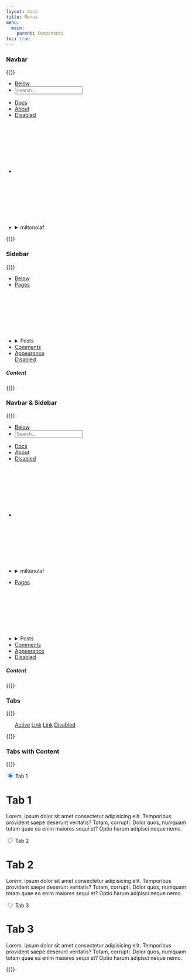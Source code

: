 ```yaml
---
layout: docs
title: Menus
menu:
  main:
    parent: Components
toc: true
---
```


### Navbar

{{<example>}}
<nav class="navbar">
  <ul>
    <li><a href="#" class="brand">Below</a></li>
    <li><form class="form"><input type="text" placeholder="Search..."></form></li>
  </ul>
  <ul>
    <li><a href="#" class="active">Docs</a></li>
    <li><a href="#">About</a></li>
    <li><a href="#" class="disabled">Disabled</a></li>
    <li>
      <a href="#">
        <svg class="icon">
          <use xlink:href="/assets/icons/feather.svg#github"/>
        </svg>
      </a>
    </li>
    <li>
      <details class="dropdown">
        <summary class="btn btn-clear">
          <span>miltonolaf</span>
          <svg class="icon icon-small">
            <use xlink:href="/assets/icons/feather.svg#chevron-down"/>
          </svg>
        </summary>
        <ul class="dropdown-menu">
          <li><a class="dropdown-item" href="#">Profile</a></li>
          <li><a class="dropdown-item" href="#">Settings</a></li>
          <li class="dropdown-item-separator"></li>
          <li><a class="dropdown-item" href="#">Logout</a></li>
        </ul>
      </details>
    </li>
  </ul>
</nav>
{{</example>}}

### Sidebar

{{<example>}}
<div class="row">
  <div class="col-3 sidebar">
    <ul>
      <li><a href="#" class="brand">Below</a></li>
      <li><a href="#">Pages</a></li>
      <li>
        <details class="folding folding-borderless">
          <summary class="folding-title">
            Posts
            <svg class="icon"><use xlink:href="/assets/icons/feather.svg#chevron-down"/></svg>
          </summary>
          <div class="folding-content">
            <ul>
              <li><a href="#">New Post</a></li>
              <li><a href="#">All Posts</a></li>
            </ul>
          </div>
        </details>
      </li>
      <li><a href="#">Comments</a></li>
      <li><a href="#">Appearance</a></li>
      <a href="#" class="disabled">Disabled</a>
    </ul>
  </div>
  <div class="col-9">
    <h5>Content</h5>
  </div>
</div>
{{</example>}}

### Navbar & Sidebar

{{<example>}}
<nav class="navbar">
  <ul>
    <li><a href="#" class="brand">Below</a></li>
    <li><form class="form"><input type="text" placeholder="Search..."></form></li>
  </ul>
  <ul>
    <li><a href="#" class="active">Docs</a></li>
    <li><a href="#">About</a></li>
    <li><a href="#" class="disabled">Disabled</a></li>
    <li>
      <a href="#">
        <svg class="icon">
          <use xlink:href="/assets/icons/feather.svg#github"/>
        </svg>
      </a>
    </li>
    <li>
      <details class="dropdown">
        <summary class="btn btn-clear">
          <span>miltonolaf</span>
          <svg class="icon icon-small">
            <use xlink:href="/assets/icons/feather.svg#chevron-down"/>
          </svg>
        </summary>
        <ul class="dropdown-menu">
          <li><a class="dropdown-item" href="#">Profile</a></li>
          <li><a class="dropdown-item" href="#">Settings</a></li>
          <li class="dropdown-item-separator"></li>
          <li><a class="dropdown-item" href="#">Logout</a></li>
        </ul>
      </details>
    </li>
  </ul>
</nav>
<div class="container-fluid">
  <div class="row">
    <div class="col-3 sidebar">
      <ul>
        <li><a href="#">Pages</a></li>
        <li>
          <details class="folding folding-borderless">
            <summary class="folding-title">
              Posts
              <svg class="icon">
                <use xlink:href="/assets/icons/feather.svg#chevron-down"/>
              </svg>
            </summary>
            <div class="folding-content">
              <ul>
                <li><a href="#">New Post</a></li>
                <li><a href="#">All Posts</a></li>
              </ul>
            </div>
          </details>
        </li>
        <li><a href="#">Comments</a></li>
        <li><a href="#">Appearance</a></li>
        <li><a href="#" class="disabled">Disabled</a></li>
      </ul>
    </div>
    <div class="col-9">
      <h5>Content</h5>
    </div>
  </div>
</div>
{{</example>}}

### Tabs

{{<example>}}
<nav class="nav-tabs">
  <ul>
    <a href="#" class="active">Active</a>
    <a href="#">Link</a>
    <a href="#">Link</a>
    <a href="#" class="disabled">Disabled</a>
  </ul>
</nav>
{{</example>}}

### Tabs with Content

{{<example>}}
<div class="nav-tabs">

  <input name="tabs" type="radio" id="tab-1" class="radio-tabs" checked="checked">
  <label for="tab-1" class="tab-label">Tab 1</label>
  <div class="tab-panel">
    <h1>Tab 1</h1>
    <p>Lorem, ipsum dolor sit amet consectetur adipisicing elit. Temporibus provident saepe deserunt veritatis? Totam, corrupti. Dolor quos, numquam totam quae ea enim maiores sequi et? Optio harum adipisci neque nemo.</p>
  </div>

  <input name="tabs" type="radio" id="tab-2" class="radio-tabs">
  <label for="tab-2" class="tab-label">Tab 2</label>
  <div class="tab-panel">
    <h1>Tab 2</h1>
    <p>Lorem, ipsum dolor sit amet consectetur adipisicing elit. Temporibus provident saepe deserunt veritatis? Totam, corrupti. Dolor quos, numquam totam quae ea enim maiores sequi et? Optio harum adipisci neque nemo.</p>
  </div>

  <input name="tabs" type="radio" id="tab-3" class="radio-tabs">
  <label for="tab-3" class="tab-label">Tab 3</label>
  <div class="tab-panel">
    <h1>Tab 3</h1>
    <p>Lorem, ipsum dolor sit amet consectetur adipisicing elit. Temporibus provident saepe deserunt veritatis? Totam, corrupti. Dolor quos, numquam totam quae ea enim maiores sequi et? Optio harum adipisci neque nemo.</p>
  </div>
</div>
{{</example>}}
